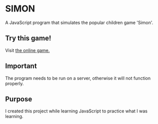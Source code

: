 # SIMON
A JavaScript program that simulates the popular children game 'Simon'.

## Try this game!
Visit [the online game.](matyaskonig.github.io/SimonGame/)

## Important
The program needs to be run on a server, otherwise it will not function properly.

## Purpose
I created this project while learning JavaScript to practice what I was learning.
